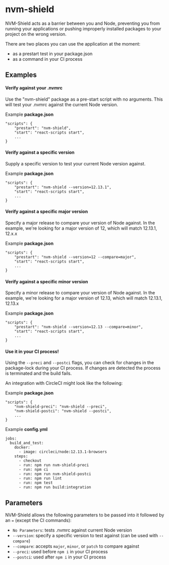 # nvm-shield

NVM-Shield acts as a barrier between you and Node, preventing you from running
your applications or pushing improperly installed packages to your project on
the wrong version.

There are two places you can use the application at the moment:

- as a prestart test in your package.json
- as a command in your CI process

## Examples

#### Verify against your .nvmrc

Use the "nvm-shield" package as a pre-start script with no arguments. This will
test your .nvmrc against the current Node version.

Example **package.json**

```
"scripts": {
    "prestart": "nvm-shield",
    "start": "react-scripts start",
    ...
}
```

#### Verify against a specific version

Supply a specific version to test your current Node version against.

Example **package.json**

```
"scripts": {
    "prestart": "nvm-shield --version=12.13.1",
    "start": "react-scripts start",
    ...
}
```

#### Verify against a specific **major** version

Specify a major release to compare your version of Node against. In the example,
we're looking for a major version of 12, which will match 12.13.1, 12.x.x

Example **package.json**

```
"scripts": {
    "prestart": "nvm-shield --version=12 --compare=major",
    "start": "react-scripts start",
    ...
}
```

#### Verify against a specific **minor** version

Specify a minor release to compare your version of Node against. In the example,
we're looking for a major version of 12.13, which will match 12.13.1, 12.13.x

Example **package.json**

```
"scripts": {
    "prestart": "nvm-shield --version=12.13 --compare=minor",
    "start": "react-scripts start",
    ...
}
```

#### Use it in your CI process!

Using the `--preci` and `--postci` flags, you can check for changes in the
package-lock during your CI process. If changes are detected the process is
terminated and the build fails.

An integration with CircleCI might look like the following:

Example **package.json**

```
"scripts": {
    "nvm-shield-preci": "nvm-shield --preci",
    "nvm-shield-postci": "nvm-shield --postci",
    ...
}
```

Example **config.yml**

```
jobs:
  build_and_test:
    docker:
      - image: circleci/node:12.13.1-browsers
    steps:
      - checkout
      - run: npm run nvm-shield-preci
      - run: npm ci
      - run: npm run nvm-shield-postci
      - run: npm run lint
      - run: npm test
      - run: npm run build:integration
```

## Parameters

NVM-Shield allows the following parameters to be passed into it followed by an `=` (except the CI commands):

- `No Parameters`: tests .nvmrc against current Node version
- `--version`: specify a specific version to test against (can be used with `--compare`)
- `--compare`: accepts `major`, `minor`, or `patch` to compare against
- `--preci`: used before `npm i` in your CI process
- `--postci`: used after `npm i` in your CI process
